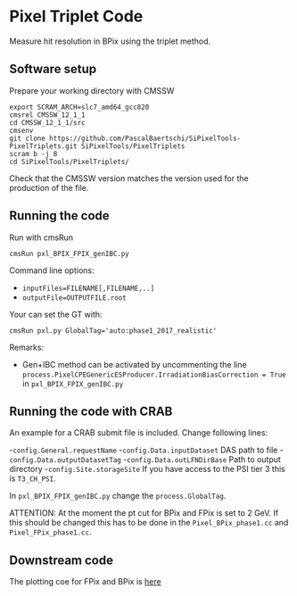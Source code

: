 # Pixel Triplet Code

Measure hit resolution in BPix using the triplet method.


## Software setup

Prepare your working directory with CMSSW

```
export SCRAM_ARCH=slc7_amd64_gcc820
cmsrel CMSSW_12_1_1
cd CMSSW_12_1_1/src
cmsenv
git clone https://github.com/PascalBaertschi/SiPixelTools-PixelTriplets.git SiPixelTools/PixelTriplets
scram b -j 8
cd SiPixelTools/PixelTriplets/
```
Check that the CMSSW version matches the version used for the production of the file.

## Running the code

Run with cmsRun

```
cmsRun pxl_BPIX_FPIX_genIBC.py
```

Command line options:

- `inputFiles=FILENAME[,FILENAME,..]`
- `outputFile=OUTPUTFILE.root`


Your can set the GT with:

```
cmsRun pxl.py GlobalTag='auto:phase1_2017_realistic'
```

Remarks:

- Gen+IBC method can be activated by uncommenting the line `process.PixelCPEGenericESProducer.IrradiationBiasCorrection = True` in `pxl_BPIX_FPIX_genIBC.py`

## Running the code with CRAB

An example for a CRAB submit file is included. Change following lines:
 
-`config.General.requestName` 
-`config.Data.inputDataset` DAS path to file
-`config.Data.outputDatasetTag`
-`config.Data.outLFNDirBase` Path to output directory
-`config.Site.storageSite` If you have access to the PSI tier 3 this is `T3_CH_PSI`.

In `pxl_BPIX_FPIX_genIBC.py` change the `process.GlobalTag`.

ATTENTION: At the moment the pt cut for BPix and FPix is set to 2 GeV. If this should be changed this has to be done in the `Pixel_BPix_phase1.cc` and `Pixel_FPix_phase1.cc`.



## Downstream code

The plotting coe for FPix and BPix is [here](https://gitlab.cern.ch/pbaertsc/pixelresolution)
